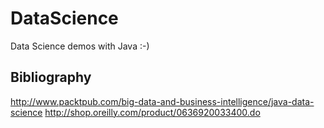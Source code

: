 # DataScience
Data Science demos with Java :-)

## Bibliography
http://www.packtpub.com/big-data-and-business-intelligence/java-data-science
http://shop.oreilly.com/product/0636920033400.do
